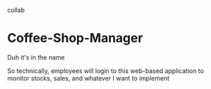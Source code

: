 collab
# Coffee-Shop-Manager
Duh it's in the name

So technically, employees will login to this web-based application to monitor stocks, sales, and whatever I want to implement
